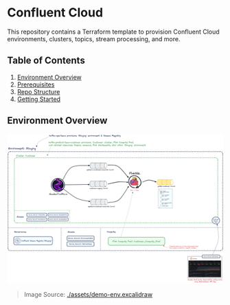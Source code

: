 # Confluent Cloud

This repository contains a Terraform template to provision Confluent Cloud environments, clusters, topics, stream processing, and more.

## Table of Contents

1. [Environment Overview](#environment-overview)
2. [Prerequisites](#prerequisites)
3. [Repo Structure](#repo-structure)
4. [Getting Started](#getting-started)

## Environment Overview

![env-overview](./assets/demo-env.png)

> Image Source: [./assets/demo-env.excalidraw](./assets/demo-env.excalidraw)
